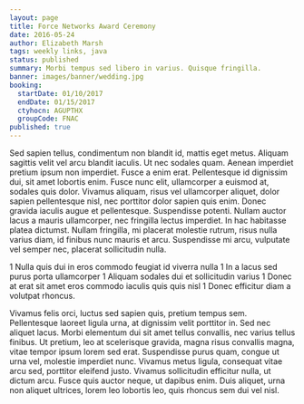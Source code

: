```yaml
---
layout: page
title: Force Networks Award Ceremony
date: 2016-05-24
author: Elizabeth Marsh
tags: weekly links, java
status: published
summary: Morbi tempus sed libero in varius. Quisque fringilla.
banner: images/banner/wedding.jpg
booking:
  startDate: 01/10/2017
  endDate: 01/15/2017
  ctyhocn: AGUPTHX
  groupCode: FNAC
published: true
---
```

Sed sapien tellus, condimentum non blandit id, mattis eget metus. Aliquam sagittis velit vel arcu blandit iaculis. Ut nec sodales quam. Aenean imperdiet pretium ipsum non imperdiet. Fusce a enim erat. Pellentesque id dignissim dui, sit amet lobortis enim. Fusce nunc elit, ullamcorper a euismod at, sodales quis dolor. Vivamus aliquam, risus vel ullamcorper aliquet, dolor sapien pellentesque nisl, nec porttitor dolor sapien quis enim. Donec gravida iaculis augue et pellentesque. Suspendisse potenti. Nullam auctor lacus a mauris ullamcorper, nec fringilla lectus imperdiet. In hac habitasse platea dictumst. Nullam fringilla, mi placerat molestie rutrum, risus nulla varius diam, id finibus nunc mauris et arcu. Suspendisse mi arcu, vulputate vel semper nec, placerat sollicitudin nulla.

1 Nulla quis dui in eros commodo feugiat id viverra nulla
1 In a lacus sed purus porta ullamcorper
1 Aliquam sodales dui et sollicitudin varius
1 Donec at erat sit amet eros commodo iaculis quis quis nisl
1 Donec efficitur diam a volutpat rhoncus.

Vivamus felis orci, luctus sed sapien quis, pretium tempus sem. Pellentesque laoreet ligula urna, at dignissim velit porttitor in. Sed nec aliquet lacus. Morbi elementum dui sit amet tellus convallis, nec varius tellus finibus. Ut pretium, leo at scelerisque gravida, magna risus convallis magna, vitae tempor ipsum lorem sed erat. Suspendisse purus quam, congue ut urna vel, molestie imperdiet nunc. Vivamus metus ligula, consequat vitae arcu sed, porttitor eleifend justo. Vivamus sollicitudin efficitur nulla, ut dictum arcu. Fusce quis auctor neque, ut dapibus enim. Duis aliquet, urna non aliquet ultrices, lorem leo lobortis leo, quis rhoncus sem dui vel nisl.
